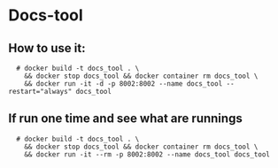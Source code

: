 # Docs-tool

## How to use it:

```
  # docker build -t docs_tool . \
    && docker stop docs_tool && docker container rm docs_tool \
    && docker run -it -d -p 8002:8002 --name docs_tool --restart="always" docs_tool
```

## If run one time and see what are runnings
```
  # docker build -t docs_tool . \
    && docker stop docs_tool && docker container rm docs_tool \
    && docker run -it --rm -p 8002:8002 --name docs_tool docs_tool  
```
